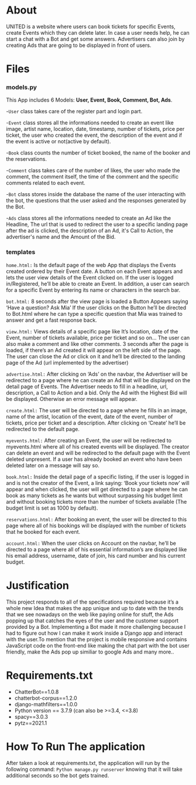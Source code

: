 # About
UNITED is a website where users can book tickets for specific Events, create Events which they can delete later. In case a user needs help, he can start a chat with a Bot and get some answers. Advertisers can also join by creating Ads that are going to be displayed in front of users.  
# Files
### models.py
This App includes 6 Models: **User, Event, Book, Comment, Bot, Ads**. 

-`User` class takes care of the register part and login part.

-`Event` class stores all the informations needed to create an event like image, artist name, location, date, timestamp, number of tickets, price per ticket, the user who created the event, the description of the event and if the event is active or not(active by default).  

-`Book` class counts the number of ticket booked, the name of the booker and the reservations.

-`Comment` class takes care of the number of likes, the user who made the comment, the comment itself, the time of the comment and the specific comments related to each event.

-`Bot` class stores inside the database the name of the user interacting with the bot, the questions that the user asked and the responses generated by the Bot.

-`Ads` class stores all the informations needed to create an Ad like the Headline, The url that is used to redirect the user to a specific landing page after the ad is clicked, the description of an Ad, it's Call to Action, the advertiser's name and the Amount of the Bid.

### templates
`home.html:` Is the default page of the web App that displays the Events created ordered by their Event date. A button on each Event appears and lets the user view details of the Event clicked on. If the user is logged in/Registered, he’ll be able to create an Event.  In addition, a user can search for a specific Event by entering its name or characters in the search bar. 

`bot.html:` 8 seconds after the view page is loaded a Button Appears saying ‘Have a question? Ask Mia’ If the user clicks on the Button he’ll be directed to Bot.html where he can type a specific question that Mia was trained to answer and get a fast response back. 

`view.html:` Views details of a specific page like It’s location, date of the Event, number of tickets available, price per ticket and so on… The user can also make a comment and like other comments. 3 seconds after the page is loaded, if there’s an Ad created it will appear on the left side of the page. The user can close the Ad or click on it and he’ll be directed to the landing page of the Ad (url implemented by the advertiser) 

`advertise.html:` After clicking on ‘Ads’ on the navbar, the Advertiser will be redirected to a page where he can create an Ad that will be displayed on the detail page of Events. The Advertiser needs to fill in a headline, url, description, a Call to Action and a bid. Only the Ad with the Highest Bid will be displayed. Otherwise an error message will appear. 

`create.html:` The user will be directed to a page where he fills in an image, name of the artist, location of the event, date of the event, number of tickets, price per ticket and a description. After clicking on ‘Create’ he’ll be redirected to the default page.  

`myevents.html:` After creating an Event, the user will be redirected to myevents.html where all of his created events will be displayed. The creator can delete an event and will be redirected to the default page with the Event deleted unpresent. If a user has already booked an event who have been deleted later on a message will say so.

`book.html:` Inside the detail page of a specific listing, if the user is logged in and is not the creator of the Event, a link saying: ‘Book your tickets now’ will appear and when clicked, the user will get directed to a page where he can book as many tickets as he wants but without surpassing his budget limit and without booking tickets more than the number of tickets available (The budget limit is set as 1000 by default).

`reservations.html:` After booking an event, the user will be directed to this page where all of his bookings will be displayed with the number of tickets that he booked for each event. 

`account.html:` When the user clicks on Account on the navbar, he’ll be directed to a page where all of his essential information’s are displayed like his email address, username, date of join, his card number and his current budget.

# Justification 
This project responds to all of the specifications required because it’s a whole new Idea that makes the app unique and up to date with the trends that we see nowadays on the web like paying online for stuff, the Ads popping up that catches the eyes of the user and the customer support provided by a Bot. Implementing a Bot made it more challenging because I had to figure out how I can make it work inside a Django app and interact with the user.To mention that the project is mobile responsive and contains JavaScript code on the front-end like making the chat part with the bot user friendly, make the Ads pop up similiar to google Ads and many more..

# Requirements.txt
-	ChatterBot==1.0.8
-	chatterbot-corpus==1.2.0
-	django-mathfilters==1.0.0
-	Python version == 3.7.9 (can also be >=3.4, <=3.8)
-	spacy==3.0.3
-	pytz==2021.1


# How To Run The application
After taken a look at requirements.txt, the application will run by the following command: `Python manage.py runserver` knowing that it will take additional seconds so the bot gets trained. 
